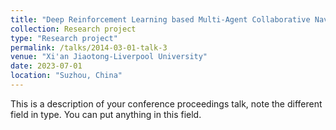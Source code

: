 ```yaml
---
title: "Deep Reinforcement Learning based Multi-Agent Collaborative Navigation System for Dynamic Trajectory Planning"
collection: Research project
type: "Research project"
permalink: /talks/2014-03-01-talk-3
venue: "Xi'an Jiaotong-Liverpool University"
date: 2023-07-01
location: "Suzhou, China"
---
```


This is a description of your conference proceedings talk, note the different field in type. You can put anything in this field.
